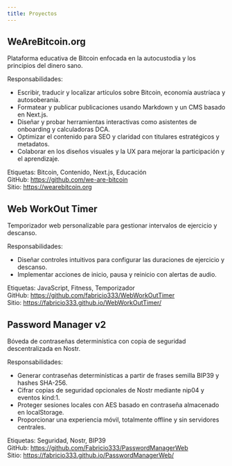 ```yaml
---
title: Proyectos
---
```


## WeAreBitcoin.org
Plataforma educativa de Bitcoin enfocada en la autocustodia y los principios del dinero sano.

Responsabilidades:
- Escribir, traducir y localizar artículos sobre Bitcoin, economía austríaca y autosoberanía.
- Formatear y publicar publicaciones usando Markdown y un CMS basado en Next.js.
- Diseñar y probar herramientas interactivas como asistentes de onboarding y calculadoras DCA.
- Optimizar el contenido para SEO y claridad con titulares estratégicos y metadatos.
- Colaborar en los diseños visuales y la UX para mejorar la participación y el aprendizaje.

Etiquetas: Bitcoin, Contenido, Next.js, Educación  
GitHub: https://github.com/we-are-bitcoin  
Sitio: https://wearebitcoin.org

## Web WorkOut Timer
Temporizador web personalizable para gestionar intervalos de ejercicio y descanso.

Responsabilidades:
- Diseñar controles intuitivos para configurar las duraciones de ejercicio y descanso.
- Implementar acciones de inicio, pausa y reinicio con alertas de audio.

Etiquetas: JavaScript, Fitness, Temporizador  
GitHub: https://github.com/fabricio333/WebWorkOutTimer  
Sitio: https://fabricio333.github.io/WebWorkOutTimer/

## Password Manager v2
Bóveda de contraseñas determinística con copia de seguridad descentralizada en Nostr.

Responsabilidades:
- Generar contraseñas determinísticas a partir de frases semilla BIP39 y hashes SHA-256.
- Cifrar copias de seguridad opcionales de Nostr mediante nip04 y eventos kind:1.
- Proteger sesiones locales con AES basado en contraseña almacenado en localStorage.
- Proporcionar una experiencia móvil, totalmente offline y sin servidores centrales.

Etiquetas: Seguridad, Nostr, BIP39  
GitHub: https://github.com/Fabricio333/PasswordManagerWeb  
Sitio: https://fabricio333.github.io/PasswordManagerWeb/
